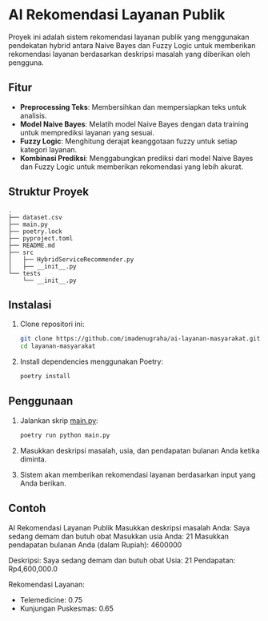 # AI Rekomendasi Layanan Publik

Proyek ini adalah sistem rekomendasi layanan publik yang menggunakan pendekatan hybrid antara Naive Bayes dan Fuzzy Logic untuk memberikan rekomendasi layanan berdasarkan deskripsi masalah yang diberikan oleh pengguna.

## Fitur

- **Preprocessing Teks**: Membersihkan dan mempersiapkan teks untuk analisis.
- **Model Naive Bayes**: Melatih model Naive Bayes dengan data training untuk memprediksi layanan yang sesuai.
- **Fuzzy Logic**: Menghitung derajat keanggotaan fuzzy untuk setiap kategori layanan.
- **Kombinasi Prediksi**: Menggabungkan prediksi dari model Naive Bayes dan Fuzzy Logic untuk memberikan rekomendasi yang lebih akurat.

## Struktur Proyek

```plaintext
.
├── dataset.csv
├── main.py
├── poetry.lock
├── pyproject.toml
├── README.md
├── src
│   ├── HybridServiceRecommender.py
│   ├── __init__.py
└── tests
    └── __init__.py
```

## Instalasi

1. Clone repositori ini:

    ```sh
    git clone https://github.com/imadenugraha/ai-layanan-masyarakat.git
    cd layanan-masyarakat
    ```

2. Install dependencies menggunakan Poetry:

    ```sh
    poetry install
    ```

## Penggunaan

1. Jalankan skrip [main.py](http://_vscodecontentref_/9):

    ```sh
    poetry run python main.py
    ```

2. Masukkan deskripsi masalah, usia, dan pendapatan bulanan Anda ketika diminta.

3. Sistem akan memberikan rekomendasi layanan berdasarkan input yang Anda berikan.

## Contoh

AI Rekomendasi Layanan Publik Masukkan deskripsi masalah Anda: Saya sedang demam dan butuh obat Masukkan usia Anda: 21 Masukkan pendapatan bulanan Anda (dalam Rupiah): 4600000

Deskripsi: Saya sedang demam dan butuh obat
Usia: 21
Pendapatan: Rp4,600,000.0

Rekomendasi Layanan:

- Telemedicine: 0.75
- Kunjungan Puskesmas: 0.65
